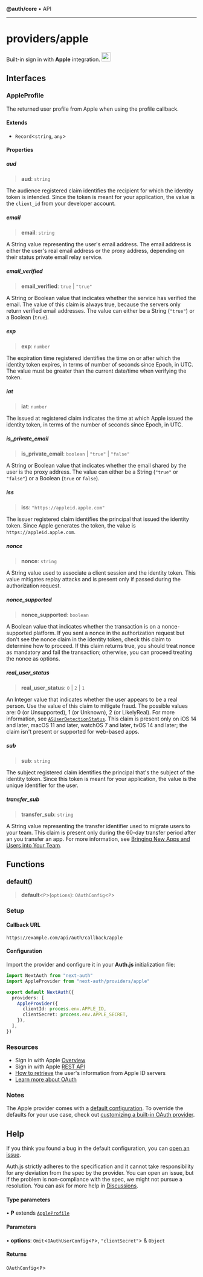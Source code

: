 **@auth/core** • API

***

# providers/apple

<div style={{display: "flex", justifyContent: "space-between", alignItems: "center"}}>
<span style={{fontSize: "1.35rem" }}>
 Built-in sign in with <b>Apple</b> integration.
</span>
<a href="https://apple.com" style={{backgroundColor: "black", padding: "12px", borderRadius: "100%" }}>
  <img style={{display: "block"}} src="https://authjs.dev/img/providers/apple.svg" width="24"/>
</a>
</div>

## Interfaces

### AppleProfile

The returned user profile from Apple when using the profile callback.

#### Extends

- `Record`\<`string`, `any`\>

#### Properties

##### aud

> **aud**: `string`

The audience registered claim identifies the recipient for which the identity token is intended.
Since the token is meant for your application, the value is the `client_id` from your developer account.

##### email

> **email**: `string`

A String value representing the user's email address.
The email address is either the user's real email address or the proxy address,
depending on their status private email relay service.

##### email\_verified

> **email\_verified**: `true` \| `"true"`

A String or Boolean value that indicates whether the service has verified the email.
The value of this claim is always true, because the servers only return verified email addresses.
The value can either be a String (`"true"`) or a Boolean (`true`).

##### exp

> **exp**: `number`

The expiration time registered identifies the time on or after which the identity token expires,
in terms of number of seconds since Epoch, in UTC.
The value must be greater than the current date/time when verifying the token.

##### iat

> **iat**: `number`

The issued at registered claim indicates the time at which Apple issued the identity token,
in terms of the number of seconds since Epoch, in UTC.

##### is\_private\_email

> **is\_private\_email**: `boolean` \| `"true"` \| `"false"`

A String or Boolean value that indicates whether the email shared by the user is the proxy address.
The value can either be a String (`"true"` or `"false"`) or a Boolean (`true` or `false`).

##### iss

> **iss**: `"https://appleid.apple.com"`

The issuer registered claim identifies the principal that issued the identity token.
Since Apple generates the token, the value is `https://appleid.apple.com`.

##### nonce

> **nonce**: `string`

A String value used to associate a client session and the identity token.
This value mitigates replay attacks and is present only if passed during the authorization request.

##### nonce\_supported

> **nonce\_supported**: `boolean`

A Boolean value that indicates whether the transaction is on a nonce-supported platform.
If you sent a nonce in the authorization request but don't see the nonce claim in the identity token,
check this claim to determine how to proceed.
If this claim returns true, you should treat nonce as mandatory and fail the transaction;
otherwise, you can proceed treating the nonce as options.

##### real\_user\_status

> **real\_user\_status**: `0` \| `2` \| `1`

An Integer value that indicates whether the user appears to be a real person.
Use the value of this claim to mitigate fraud. The possible values are: 0 (or Unsupported), 1 (or Unknown), 2 (or LikelyReal).
For more information, see [`ASUserDetectionStatus`](https://developer.apple.com/documentation/authenticationservices/asuserdetectionstatus).
This claim is present only on iOS 14 and later, macOS 11 and later, watchOS 7 and later, tvOS 14 and later;
the claim isn't present or supported for web-based apps.

##### sub

> **sub**: `string`

The subject registered claim identifies the principal that's the subject of the identity token.
Since this token is meant for your application, the value is the unique identifier for the user.

##### transfer\_sub

> **transfer\_sub**: `string`

A String value representing the transfer identifier used to migrate users to your team.
This claim is present only during the 60-day transfer period after an you transfer an app.
For more information, see [Bringing New Apps and Users into Your Team](https://developer.apple.com/documentation/sign_in_with_apple/bringing_new_apps_and_users_into_your_team).

## Functions

### default()

> **default**\<`P`\>(`options`): `OAuthConfig`\<`P`\>

### Setup

#### Callback URL
```
https://example.com/api/auth/callback/apple
```

#### Configuration

Import the provider and configure it in your **Auth.js** initialization file:

```ts title="pages/api/auth/[...nextauth].ts"
import NextAuth from "next-auth"
import AppleProvider from "next-auth/providers/apple"

export default NextAuth({
  providers: [
    AppleProvider({
      clientId: process.env.APPLE_ID,
      clientSecret: process.env.APPLE_SECRET,
    }),
  ],
})
```

### Resources

- Sign in with Apple [Overview](https://developer.apple.com/sign-in-with-apple/get-started/)
- Sign in with Apple [REST API](https://developer.apple.com/documentation/sign_in_with_apple/sign_in_with_apple_rest_api)
- [How to retrieve](https://developer.apple.com/documentation/sign_in_with_apple/sign_in_with_apple_rest_api/authenticating_users_with_sign_in_with_apple#3383773) the user's information from Apple ID servers
- [Learn more about OAuth](https://authjs.dev/concepts/oauth)

### Notes

The Apple provider comes with a [default configuration](https://github.com/nextauthjs/next-auth/blob/main/packages/core/src/providers/apple.ts). To override the defaults for your use case, check out [customizing a built-in OAuth provider](https://authjs.dev/guides/providers/custom-provider#override-default-options).

## Help

If you think you found a bug in the default configuration, you can [open an issue](https://authjs.dev/new/provider-issue).

Auth.js strictly adheres to the specification and it cannot take responsibility for any deviation from
the spec by the provider. You can open an issue, but if the problem is non-compliance with the spec,
we might not pursue a resolution. You can ask for more help in [Discussions](https://authjs.dev/new/github-discussions).

#### Type parameters

• **P** extends [`AppleProfile`](apple.md#appleprofile)

#### Parameters

• **options**: `Omit`\<`OAuthUserConfig`\<`P`\>, `"clientSecret"`\> & `Object`

#### Returns

`OAuthConfig`\<`P`\>
